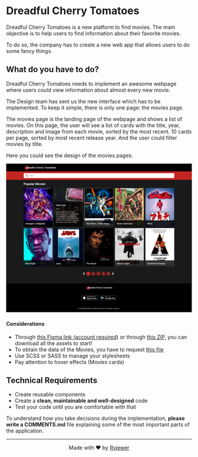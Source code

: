 # Dreadful Cherry Tomatoes

Dreadful Cherry Tomatoes is a new platform to find movies. The main objective is to
help users to find information about their favorite movies.

To do so, the company has to create a new web app that allows users to do some fancy things.

## What do you have to do?

Dreadful Cherry Tomatoes needs to implement an awesome webpage where users could view information
about almost every new movie.

The Design team has sent us the new interface which has to be implemented. To keep it simple, there is only one page: the movies page.

The movies page is the landing page of the webpage and shows a list of movies. On this page, the user will see a list of cards with the title, year, description and image from each movie, sorted by the most recent. 10 cards per page, sorted by most recent release year. And the user could filter movies by title.

Here you could see the design of the movies pages:

![](resources/dreadful-cherry-tomatoes-movies.png)

#### Considerations

* Through [this Figma link (account required)](https://www.figma.com/file/OaRd9F0R43FQWTZQo6JO2Y/GW-867-Dreadful-Cherry-Tomatoes-challenge) or through [this ZIP](https://static.rviewer.io/challenges/assets/dreadful-cherry-tomatoes/assets.zip), you can download all the
assets to start!
* To obtain the data of the Movies, you have to request [this file](https://static.rviewer.io/challenges/datasets/dreadful-cherry-tomatoes/data.json)
* Use SCSS or SASS to manage your stylesheets
* Pay attention to hover effects (Movies cards)

## Technical Requirements

* Create reusable components
* Create a **clean, maintainable and well-designed** code
* Test your code until you are comfortable with that

To understand how you take decisions during the implementation, **please write a COMMENTS.md** file explaining some of
the most important parts of the application.

---

<p align="center">
  Made with ❤️ by <a href="https://rviewer.io">Rviewer</a>
</p>
